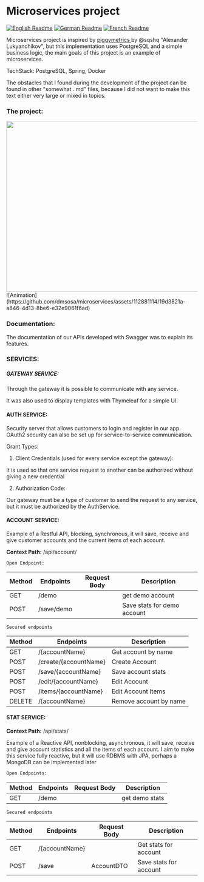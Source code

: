 # Microservices project



 



[![English Readme](https://img.shields.io/badge/lang-en-green)](https://github.com/dmsosa/microservices/blob/main/README.md) [![German Readme](https://img.shields.io/badge/lang-de-blue)](https://github.com/dmsosa/microservices/blob/main/readmes/README.de.md) [![French Readme](https://img.shields.io/badge/lang-fr-red)](https://github.com/dmsosa/microservices/blob/main/readmes/README.fr.md)



 



Microservices project is inspired by [ piggymetrics ](https://github.com/sqshq/piggymetrics/tree/master) by @sqshq "Alexander Lukyanchikov", but this implementation uses PostgreSQL and a simple business logic, the main goals of this project is an example of microservices.



TechStack: PostgreSQL, Spring, Docker



The obstacles that I found during the development of the project can be found in other "somewhat . md" files, because I did not want to make this text either very large or mixed in topics.

### The project:

<img src="https://github.com/dmsosa/microservices/assets/112881114/19d3821a-a846-4d13-8be6-e32e9061f6ad" style="width:700px; height: 450px"/>
![Animation](https://github.com/dmsosa/microservices/assets/112881114/19d3821a-a846-4d13-8be6-e32e9061f6ad)



### Documentation:



The documentation of our APIs developed with Swagger was to explain its features.



### SERVICES:

##### GATEWAY SERVICE:



Through the gateway it is possible to communicate with any service.



It was also used to display templates with Thymeleaf for a simple UI.



#### AUTH SERVICE:



Security server that allows customers to login and register in our app. OAuth2 security can also be set up for service-to-service communication.



Grant Types:



1. Client Credentials (used for every service except the gateway):



It is used so that one service request to another can be authorized without giving a new credential



2. Authorization Code:



Our gateway must be a type of customer to send the request to any service, but it must be authorized by the AuthService.



#### ACCOUNT SERVICE:



Example of a Restful API, blocking, synchronous, it will save, receive and give customer accounts and the current items of each account.


**Context Path:** /api/account/


    Open Endpoint:
| Method | Endpoints| Request Body | Description |
|--|--|--|--|
| GET | /demo | | get demo account|
| POST | /save/demo | | Save stats for demo account |

    Secured endpoints
| Method | Endpoints | Description |
|--|--|--|
| GET | /{accountName} | Get account by name|
| POST | /create/{accountName} | Create Account |
| POST | /save/{accountName} | Save account stats |
| POST | /edit/{accountName} | Edit Account|
| POST | /items/{accountName} | Edit Account Items|
| DELETE| /{accountName} | Remove account by name|



#### STAT SERVICE:

**Context Path:** /api/stats/

Example of a Reactive API, nonblocking, asynchronous, it will save, receive and give account statistics and all the items of each account. I aim to make this service fully reactive, but it will use RDBMS with JPA, perhaps a MongoDB can be implemented later


    Open Endpoints:
| Method | Endpoints |Request Body | Description |
|--|--|--|--|
| GET | /demo | | get demo stats |


    Secured endpoints
| Method | Endpoints |Request Body| Description |
|--|--|--|--|
| GET| /{accountName}| | Get stats for account |
| POST | /save| AccountDTO| Save stats for account |
